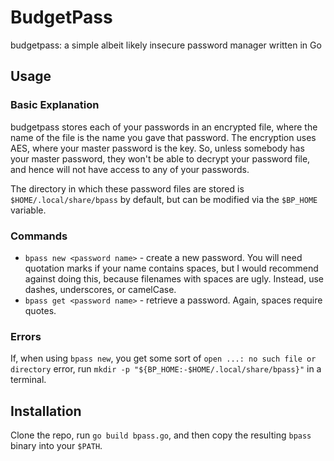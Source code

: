 # BudgetPass
budgetpass: a simple albeit likely insecure password manager written in Go

## Usage
### Basic Explanation
budgetpass stores each of your passwords in an encrypted file, where the name
of the file is the name you gave that password. The encryption uses AES, where
your master password is the key. So, unless somebody has your master password,
they won't be able to decrypt your password file, and hence will not have access
to any of your passwords.

The directory in which these password files are stored is
``$HOME/.local/share/bpass`` by default, but can be modified
via the ``$BP_HOME`` variable.

### Commands
- ``bpass new <password name>`` - create a new password. You will need quotation marks if your name contains spaces, but I would recommend against doing this, because filenames with spaces are ugly. Instead, use dashes, underscores, or camelCase.
- ``bpass get <password name>`` - retrieve a password. Again, spaces require quotes.

### Errors
If, when using ``bpass new``, you get some sort of ``open ...: no such file or directory`` error, run ``mkdir -p "${BP_HOME:-$HOME/.local/share/bpass}"`` in a terminal.

## Installation
Clone the repo, run ``go build bpass.go``, and then copy the resulting ``bpass`` binary into your ``$PATH``.

